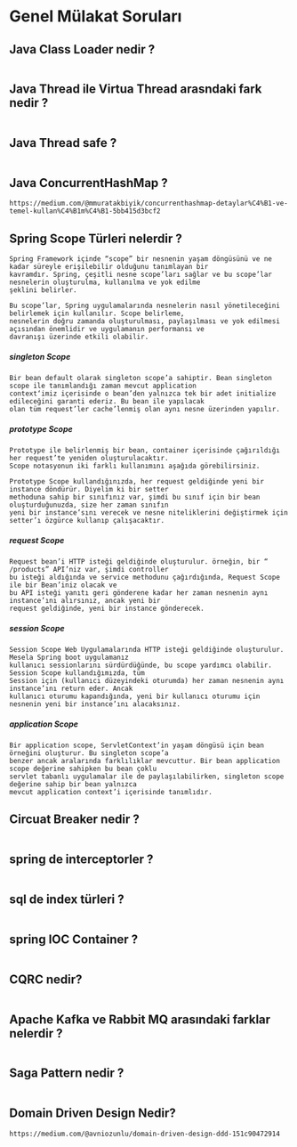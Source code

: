 # Genel Mülakat Soruları


## Java Class Loader nedir ?
```

```

## Java Thread ile Virtua Thread arasndaki fark nedir ?
```

```

## Java Thread safe ?
```

```

## Java ConcurrentHashMap ?
```
https://medium.com/@mmuratakbiyik/concurrenthashmap-detaylar%C4%B1-ve-temel-kullan%C4%B1m%C4%B1-5bb415d3bcf2
```

## Spring Scope Türleri nelerdir ?
```
Spring Framework içinde “scope” bir nesnenin yaşam döngüsünü ve ne kadar süreyle erişilebilir olduğunu tanımlayan bir
kavramdır. Spring, çeşitli nesne scope’ları sağlar ve bu scope’lar nesnelerin oluşturulma, kullanılma ve yok edilme
şeklini belirler.

Bu scope’lar, Spring uygulamalarında nesnelerin nasıl yönetileceğini belirlemek için kullanılır. Scope belirleme,
nesnelerin doğru zamanda oluşturulması, paylaşılması ve yok edilmesi açısından önemlidir ve uygulamanın performansı ve
davranışı üzerinde etkili olabilir.
```

##### singleton Scope 
```
Bir bean default olarak singleton scope’a sahiptir. Bean singleton scope ile tanımlandığı zaman mevcut application
context‘imiz içerisinde o bean’den yalnızca tek bir adet initialize edileceğini garanti ederiz. Bu bean ile yapılacak
olan tüm request’ler cache’lenmiş olan aynı nesne üzerinden yapılır. 
```
##### prototype Scope
```
Prototype ile belirlenmiş bir bean, container içerisinde çağırıldığı her request’te yeniden oluşturulacaktır.
Scope notasyonun iki farklı kullanımını aşağıda görebilirsiniz.

Prototype Scope kullandığınızda, her request geldiğinde yeni bir instance döndürür. Diyelim ki bir setter
methoduna sahip bir sınıfınız var, şimdi bu sınıf için bir bean oluşturduğunuzda, size her zaman sınıfın
yeni bir instance’sını verecek ve nesne niteliklerini değiştirmek için setter’ı özgürce kullanıp çalışacaktır. 
```
##### request Scope
```
Request bean’i HTTP isteği geldiğinde oluşturulur. örneğin, bir “ /products” API’niz var, şimdi controller
bu isteği aldığında ve service methodunu çağırdığında, Request Scope ile bir Bean’iniz olacak ve
bu API isteği yanıtı geri gönderene kadar her zaman nesnenin aynı instance’ını alırsınız, ancak yeni bir
request geldiğinde, yeni bir instance gönderecek.
```
##### session Scope
```
Session Scope Web Uygulamalarında HTTP isteği geldiğinde oluşturulur. Mesela Spring boot uygulamanız
kullanıcı sessionlarını sürdürdüğünde, bu scope yardımcı olabilir. Session Scope kullandığımızda, tüm
Session için (kullanıcı düzeyindeki oturumda) her zaman nesnenin aynı instance’ını return eder. Ancak
kullanıcı oturumu kapandığında, yeni bir kullanıcı oturumu için nesnenin yeni bir instance’ını alacaksınız.
```
##### application Scope
```
Bir application scope, ServletContext’in yaşam döngüsü için bean örneğini oluşturur. Bu singleton scope’a
benzer ancak aralarında farklılıklar mevcuttur. Bir bean application scope değerine sahipken bu bean çoklu
servlet tabanlı uygulamalar ile de paylaşılabilirken, singleton scope değerine sahip bir bean yalnızca
mevcut application context’i içerisinde tanımlıdır.
```

## Circuat Breaker nedir ?
```

```

## spring de interceptorler ?
```

```

## sql de index türleri ?
```

```

## spring IOC Container ?
```

```

## CQRC nedir?
```

```

## Apache Kafka ve Rabbit MQ arasındaki farklar nelerdir ?
```

```

## Saga Pattern nedir ?
```

```

## Domain Driven Design Nedir?
```
https://medium.com/@avniozunlu/domain-driven-design-ddd-151c90472914
```
